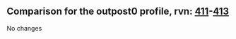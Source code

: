 ## Comparison for the outpost0 profile, rvn: [411](https://github.com/PRO100KatYT/FortniteProfileRevisions/tree/main/profiles/outpost0/411%20outpost0.json)-[413](https://github.com/PRO100KatYT/FortniteProfileRevisions/tree/main/profiles/outpost0/413%20outpost0.json)

No changes
